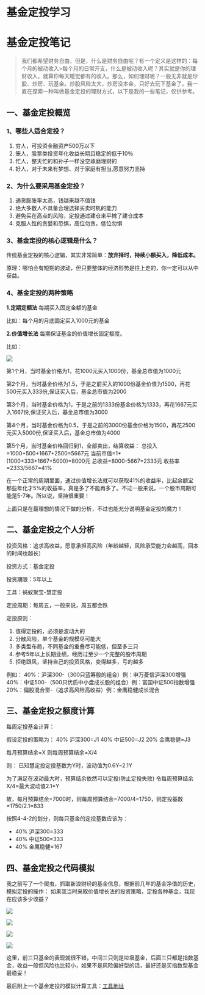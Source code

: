 # 基金定投学习

# 基金定投笔记
> 我们都希望财务自由，但是，什么是财务自由呢？有一个定义是这样的：每个月的被动收入>每个月的日常开支，什么是被动收入呢？其实就是你的理财收入，就算你每天睡觉都有的收入。那么，如何理财呢？一般无非就是炒股、炒房、玩基金。炒股风险太大，炒房没本金，只好去玩下基金了，我一直在探索一种叫做基金定投的理财方式，以下是我的一些笔记，仅供参考。

## 一、基金定投概览

### 1、哪些人适合定投？
1. 穷人，可投资金融资产500万以下
2. 笨人，股票类投资年化收益长期且稳定的低于10％
3. 忙人，整天忙的和孙子一样没空琢磨理财的
4. 好人，对于未来有梦想、对于家庭有担当,愿意努力坚持

### 2、为什么要采用基金定投？
1. 通货膨胀率太高，钱越来越不值钱
2. 绝大多数人不具备合理选择买卖时机的能力
3. 避免买在高点的风险，定投通过建仓来平摊了建仓成本
4. 克服人性的贪婪和恐惧，高位勿贪，低位勿惧

### 3、基金定投的核心逻辑是什么？
传统基金定投的核心逻辑，其实非常简单：**放弃择时，持续小额买入，降低成本。**

原理：哪怕会有短期的波动，但只要整体的经济形势是往上走的，你一定可以从中获益。

### 4、基金定投的两种策略

**1.定期定额法**
每期买入固定金额的基金

比如：每个月的月底固定买入1000元的基金

**2.价值增长法**
每期保证基金的价值增长固定额度。

比如：

![](media/16509509203422/16509550121102.jpg)


第1个月，当时基金价格为1，花1000元买入1000份，基金总市值为1000元

第2个月，当时基金价格为1.5，于是之前买入的1000份基金价值为1500，再花500元买入333份,保证买入后，基金总市值为2000

第3个月，当时基金价格为1，于是之前的1333份基金价格为1333，再花1667元买入1667份,保证买入后，基金总市值为3000

第4个月，当时基金价格为0.5，于是之前的3000份基金价格为1500，再花2500元买入5000份,保证买入后，基金总市值为4000

第5个月，当时基金价格回归到1，全部卖出，结算收益：
总投入=1000+500+1667+2500=5667元
当前市值=1*(1000+333+1667+5000)=8000元
总收益=8000-5667=2333元
收益率=2333/5667=41%


在一个正常的周期里面，通过价值增长法就可以获取41%的收益率，比起余额宝那些年化才5%的收益率，真是多了不能再多了。不过一般来说，一个股市周期可能是5-7年。所以说，坚持很重要！

上面只是在最理想的情况下做的分析，不过也能充分说明基金定投的魔力！

## 二、基金定投之个人分析

投资风格：追求高收益，愿意承担高风险（年龄越轻，风险承受能力会越高，回本的时间也越长）

投资方式：基金定投

投资期限：5年以上

工具：蚂蚁聚宝-慧定投

定投周期：每周五，一般来说，周五都会跌

定投原则：

1. 值得定投的，必须是波动大的
2. 分散风险，单个基金的规模尽可能大
3. 多类型布局，不同基金的重叠尽可能低，但至多三只
4. 参考5年以上长期业绩，经历过至少一个完整的股市周期
5. 拒绝跟风，坚持自己的投资风格，变得越多，亏的越多

例如：
    40%：沪深300-（300只蓝筹股的组合）例：申万菱信沪深300增强
    40%：中证500-（500只优质中小盘成长股的组合）例：富国中证500指数增强
    20%：偏股混合型-（追求高风险高收益）例：金鹰稳健成长混合

## 三、基金定投之额度计算

每周定投基金计算：

假设定投的策略为：
40% 沪深300=J1
40% 中证500=J2
20% 金鹰稳健=J3

每月预算结余=X
则每周预算结余=X/4

则：
已知慧定投定投基数为Y时，波动值为0.6Y~2.1Y

为了满足在波动最大时，预算结余依然可以定投(防止定投失败)
令每周预算结余X/4=最大波动值2.1*Y

故，每月预算结余=7000时，则每周预算结余=7000/4=1750，则定投基数=1750/2.1=833

按照4-4-2的划分，则每只基金的定投基数应该为：
- 40% 沪深300=333
- 40% 中证500=333
- 40% 金鹰稳健=167

## 四、基金定投之代码模拟

我之前写了一个爬虫，抓取新浪财经的基金信息，根据前几年的基金净值的历史，模拟定投的操作：
如果我当时采取价值增长法的投资策略，定投各种基金，我现在应该多少收益？

![](./_image/1458573-15586685dc1b3787.png)

![](./_image/1458573-4bfb022d8801f0dd.png)

![](./_image/1458573-3a84277982eef5d1.png)

![](./_image/1458573-003870fdde363c04.png)

这里，前三只基金的表现就很不错，中间三只则是垃圾基金，后面三只都是指数基金，收益一般但风险也比较小，如果不是风险偏好型的话，最好还是买指数型基金最稳妥！

最后附上一个基金定投的模拟计算工具：[工具地址](https://www.howbuy.com/fundtool/calfundaip.htm)